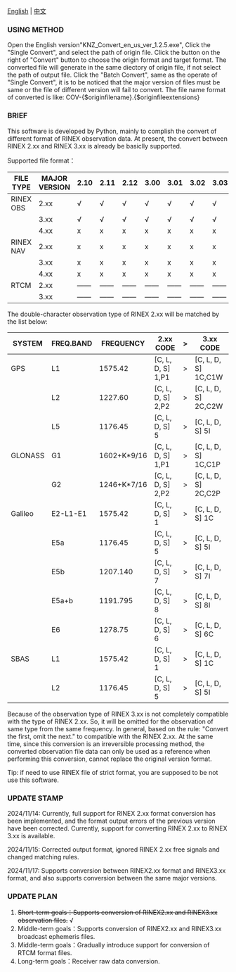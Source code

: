[English](Readme.md) | [中文](ReadmeCN.md)

### USING METHOD
Open the English version"KNZ_Convert_en_us_ver_1.2.5.exe", Click the "Single Convert", and
select the path of origin file. Click the button on the right of "Convert" button to choose
the origin format and target format. The converted file will generate in the same diectory
of origin file, if not select the path of output file. Click the "Batch Convert", same 
as the operate of "Single Convert", it is to be noticed that the major version of files must
be same or the file of different version will fail to convert. The file name format of 
converted is like: COV-{$originfilename}.{$originfileextensions}

### BRIEF
This software is developed by Python, mainly to complish the convert of different format
of RINEX observation data. At present, the convert between RINEX 2.xx and RINEX 3.xx is 
already be basiclly supported.

Supported file format：

| FILE TYPE | MAJOR VERSION |2.10|2.11|2.12|3.00|3.01|3.02|3.03|3.04|3.20|3.30|4.00|4.01|
|-----------|---------------|----|----|----|----|----|----|----|----|----|----|----|----|
| RINEX OBS | 2.xx          | √  | √  | √  | √  | √  | √  | √  | √  | —— | —— | x  | x  |
|           | 3.xx          | √  | √  | √  | √  | √  | √  | √  | √  | —— | —— | x  | x  |
|           | 4.xx          | x  | x  | x  | x  | x  | x  | x  | x  | —— | —— | x  | x  |
| RINEX NAV | 2.xx          | x  | x  | x  | x  | x  | x  | x  | x  | —— | —— | x  | x  |
|           | 3.xx          | x  | x  | x  | x  | x  | x  | x  | x  | —— | —— | x  | x  |
|           | 4.xx          | x  | x  | x  | x  | x  | x  | x  | x  | —— | —— | x  | x  |
| RTCM      | 2.xx          | —— | —— | —— | —— | —— | —— | —— | —— | x  | x  | —— | —— |
|           | 3.xx          | —— | —— | —— | —— | —— | —— | —— | —— | x  | x  | —— | —— |


The double-character observation type of RINEX 2.xx will be matched by the list
below:

|SYSTEM  |FREQ.BAND  |FREQUENCY  |2.xx CODE        |  >  |3.xx CODE          |
|--------|-----------|-----------|-----------------|-----|-------------------|
|GPS     |L1         |1575.42    |[C, L, D, S] 1,P1|  >  |[C, L, D, S] 1C,C1W|
|        |L2         |1227.60    |[C, L, D, S] 2,P2|  >  |[C, L, D, S] 2C,C2W|
|        |L5         |1176.45    |[C, L, D, S] 5   |  >  |[C, L, D, S] 5I    |
|GLONASS |G1         |1602+K*9/16|[C, L, D, S] 1,P1|  >  |[C, L, D, S] 1C,C1P|
|        |G2         |1246+K*7/16|[C, L, D, S] 2,P2|  >  |[C, L, D, S] 2C,C2P|
|Galileo |E2-L1-E1   |1575.42    |[C, L, D, S] 1   |  >  |[C, L, D, S] 1C    |
|        |E5a        |1176.45    |[C, L, D, S] 5   |  >  |[C, L, D, S] 5I    |
|        |E5b        |1207.140   |[C, L, D, S] 7   |  >  |[C, L, D, S] 7I    |
|        |E5a+b      |1191.795   |[C, L, D, S] 8   |  >  |[C, L, D, S] 8I    |
|        |E6         |1278.75    |[C, L, D, S] 6   |  >  |[C, L, D, S] 6C    |
|SBAS    |L1         |1575.42    |[C, L, D, S] 1   |  >  |[C, L, D, S] 1C    |
|        |L2         |1176.45    |[C, L, D, S] 5   |  >  |[C, L, D, S] 5I    |

Because of the observation type of RINEX 3.xx is not completely compatible with the type of
RINEX 2.xx. So, it will be omitted for the observation of same type from the same frequency.
In general, based on the rule: "Convert the first, omit the next." to compatible with the
RINEX 2.xx. At the same time, since this conversion is an irreversible processing method, 
the converted observation file data can only be used as a reference when performing this
conversion, cannot replace the original version format.

Tip: if need to use RINEX file of strict format, you are supposed to be not use this software.

### UPDATE STAMP
2024/11/14: Currently, full support for RINEX 2.xx format conversion has been implemented, and
            the format output errors of the previous version have been corrected. Currently, 
            support for converting RINEX 2.xx to RINEX 3.xx is available.
            
2024/11/15: Corrected output format, ignored RINEX 2.xx free signals and changed matching rules.

2024/11/17: Supports conversion between RINEX2.xx format and RINEX3.xx format, and also supports
            conversion between the same major versions.

### UPDATE PLAN
1. ~~Short-term  goals：Supports conversion of RINEX2.xx and RINEX3.xx observation files.~~ √
2. Middle-term goals：Supports conversion of RINEX2.xx and RINEX3.xx broadcast ephemeris files.
3. Middle-term goals：Gradually introduce support for conversion of RTCM format files.
4. Long-term   goals：Receiver raw data conversion.
